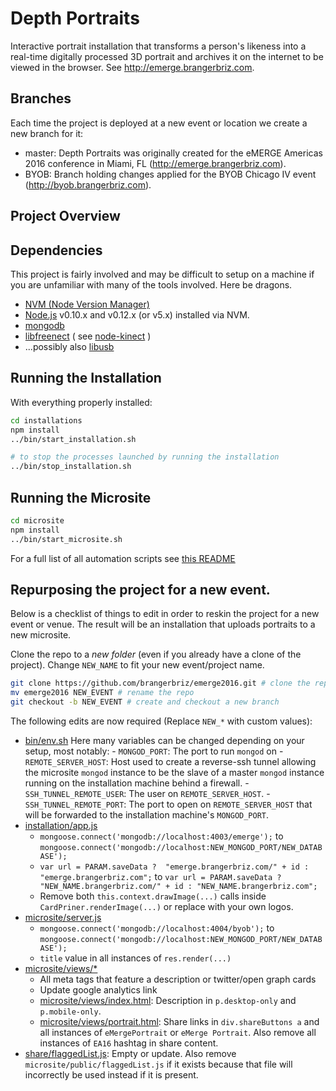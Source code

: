 # Depth Portraits

Interactive portrait installation that transforms a person's likeness into a real-time digitally processed 3D portrait and archives it on the internet to be viewed in the browser. See http://emerge.brangerbriz.com.

## Branches

Each time the project is deployed at a new event or location we create a new branch for it:

- master: Depth Portraits was originally created for the eMERGE Americas 2016 conference in Miami, FL (http://emerge.brangerbriz.com).
- BYOB: Branch holding changes applied for the BYOB Chicago IV event (http://byob.brangerbriz.com).

## Project Overview



## Dependencies

This project is fairly involved and may be difficult to setup on a machine if you are unfamiliar with many of the tools involved. Here be dragons.

* [NVM (Node Version Manager)](https://github.com/creationix/nvm)
* [Node.js](https://nodejs.org/) v0.10.x and v0.12.x (or v5.x) installed via NVM.
* [mongodb](https://www.mongodb.org/)
* [libfreenect](https://github.com/OpenKinect/libfreenect) ( see [node-kinect](https://github.com/nguyer/node-kinect/blob/master/README.md) )
* ...possibly also [libusb](http://www.libusb.org/)

## Running the Installation

With everything properly installed:

```bash
cd installations
npm install
../bin/start_installation.sh
```
```bash
# to stop the processes launched by running the installation
../bin/stop_installation.sh
```

## Running the Microsite

```bash
cd microsite
npm install
../bin/start_microsite.sh
```

For a full list of all automation scripts see [this README](bin/README.md)

## Repurposing the project for a new event.

Below is a checklist of things to edit in order to reskin the project for a new event or venue.
The result will be an installation that uploads portraits to a new microsite.

Clone the repo to a *new folder* (even if you already have a clone of the project). Change `NEW_NAME`
to fit your new event/project name.

```bash
git clone https://github.com/brangerbriz/emerge2016.git # clone the repo
mv emerge2016 NEW_EVENT # rename the repo
git checkout -b NEW_EVENT # create and checkout a new branch
```
The following edits are now required (Replace `NEW_*` with custom values):

- [bin/env.sh](bin/env.sh)
	Here many variables can be changed depending on your setup, most notably:
		- `MONGOD_PORT`: The port to run `mongod` on
		- `REMOTE_SERVER_HOST`: Host used to create a reverse-ssh tunnel allowing the microsite `mongod` instance to be the slave of a master `mongod` instance running on the installation machine behind a firewall.
		- `SSH_TUNNEL_REMOTE_USER`: The user on `REMOTE_SERVER_HOST`.
		- `SSH_TUNNEL_REMOTE_PORT`: The port to open on `REMOTE_SERVER_HOST` that will be forwarded to the installation machine's `MONGOD_PORT`.
- [installation/app.js](installation/app.js)
	- `mongoose.connect('mongodb://localhost:4003/emerge');` to `mongoose.connect('mongodb://localhost:NEW_MONGOD_PORT/NEW_DATABASE');` 
	- `var url = PARAM.saveData ? 
 			"emerge.brangerbriz.com/" + id : "emerge.brangerbriz.com";` to `var url = PARAM.saveData ? 
 			"NEW_NAME.brangerbriz.com/" + id : "NEW_NAME.brangerbriz.com";`
 	- Remove both `this.context.drawImage(...)` calls inside `CardPriner.renderImage(...)` or replace with your own logos.
 - [microsite/server.js](microsite/server.js)
 	- `mongoose.connect('mongodb://localhost:4004/byob');` to `mongoose.connect('mongodb://localhost:NEW_MONGOD_PORT/NEW_DATABASE');`
 	- `title` value in all instances of `res.render(...)`
 - [microsite/views/*](microsite/views)
 	- All meta tags that feature a description or twitter/open graph cards
 	- Update google analytics link
 	- [microsite/views/index.html](microsite/views/index.html): Description in `p.desktop-only` and `p.mobile-only`.
 	- [microsite/views/portrait.html](microsite/views/portrait.html): Share links in `div.shareButtons a` and all instances of `eMergePortrait` or `eMerge Portrait`. Also remove all instances of `EA16` hashtag in share content.
 - [share/flaggedList.js](share/flaggedList.js): Empty or update. Also remove `microsite/public/flaggedList.js` if it exists because that file will incorrectly be used instead if it is present.